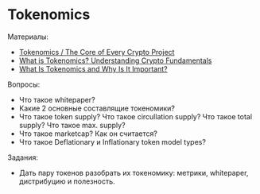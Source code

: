 # Tokenomics

Материалы:
* [Tokenomics / The Core of Every Crypto Project](https://www.youtube.com/watch?v=uA40CSoxoDY)
* [What is Tokenomics? Understanding Crypto Fundamentals](https://www.youtube.com/watch?v=NOjST7ny4oY)
* [What Is Tokenomics and Why Is It Important?](https://www.coindesk.com/learn/what-is-tokenomics-and-why-is-it-important/)


Вопросы:

* Что такое whitepaper? 
* Какие 2 основные составлящие токеномики?
* Что такое token supply? Что такое circullation supply? Что такое total supply? Что такое max. supply?
* Что такое marketcap? Как он считается?
* Что такое Deflationary и Inflationary token model types?

Задания:

* Дать пару токенов разобрать их токеномику: метрики, whitepaper, дистрибуцию и полезность.
